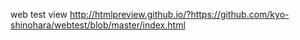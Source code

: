 web test view
http://htmlpreview.github.io/?https://github.com/kyo-shinohara/webtest/blob/master/index.html
